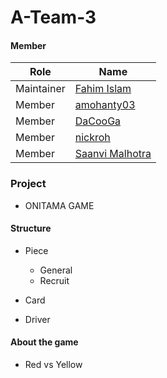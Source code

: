 # A-Team-3

#### Member

| Role       | Name                                            |
| ---------- | ----------------------------------------------- |
| Maintainer | [Fahim Islam](https://github.com/FahimIslam731) |
| Member     | [amohanty03](https://github.com/amohanty03)     |
| Member     | [DaCooGa](https://github.com/DaCooGa)           |
| Member     | [nickroh](https://github.com/nickroh)           |
| Member     | [Saanvi Malhotra](https://github.com/malhotrasaanvi)  |

### Project

* ONITAMA GAME



#### Structure

* Piece
  * General
  * Recruit
* Card

* Driver

#### About the game

* Red vs Yellow
